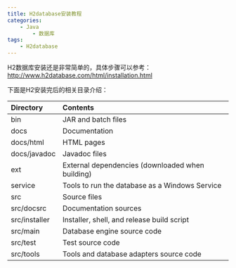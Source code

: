 ```yaml
---
title: H2database安装教程
categories:
    - Java
        - 数据库
tags:
    - H2database
---
```



H2数据库安装还是非常简单的，具体步骤可以参考：http://www.h2database.com/html/installation.html

下面是H2安装完后的相关目录介绍：

| Directory     | Contents                                         |
| :------------ | :----------------------------------------------- |
| bin           | JAR and batch files                              |
| docs          | Documentation                                    |
| docs/html     | HTML pages                                       |
| docs/javadoc  | Javadoc files                                    |
| ext           | External dependencies (downloaded when building) |
| service       | Tools to run the database as a Windows Service   |
| src           | Source files                                     |
| src/docsrc    | Documentation sources                            |
| src/installer | Installer, shell, and release build script       |
| src/main      | Database engine source code                      |
| src/test      | Test source code                                 |
| src/tools     | Tools and database adapters source code          |


<!-- more -->
